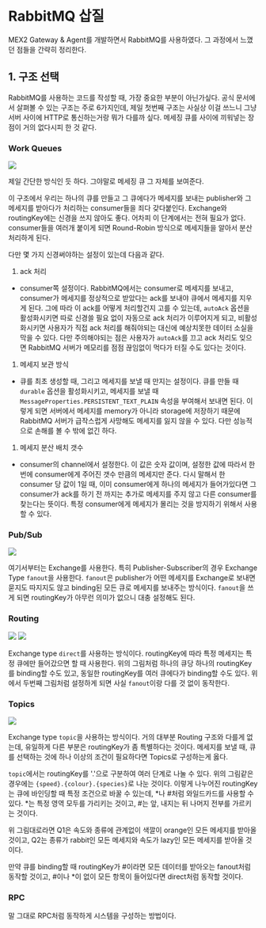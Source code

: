 # RabbitMQ 삽질

MEX2 Gateway & Agent를 개발하면서 RabbitMQ를 사용하였다. 그 과정에서 느꼈던 점들을 간략히 정리한다.

## 1. 구조 선택

RabbitMQ를 사용하는 코드를 작성할 때, 가장 중요한 부분이 아닌가싶다.
공식 문서에서 살펴볼 수 있는 구조는 주로 6가지인데, 제일 첫번째 구조는 사실상 이걸 쓰느니 그냥 서버 사이에 HTTP로 통신하는거랑 뭐가 다를까 싶다. 메세징 큐를 사이에 끼워넣는 장점이 거의 없다시피 한 것 같다.

### Work Queues

![](https://www.rabbitmq.com/img/tutorials/python-two.png)

제일 간단한 방식인 듯 하다. 그야말로 메세징 큐 그 자체를 보여준다.

이 구조에서 우리는 하나의 큐를 만들고 그 큐에다가 메세지를 보내는 publisher와 그 메세지를 받아다가 처리하는 consumer들을 죄다 갖다붙인다. Exchange와 routingKey에는 신경을 쓰지 않아도 좋다. 어차피 이 단계에서는 전혀 필요가 없다. consumer들을 여러개 붙이게 되면 Round-Robin 방식으로 메세지들을 알아서 분산 처리하게 된다.

다만 몇 가지 신경써야하는 설정이 있는데 다음과 같다.

1. ack 처리
  - consumer쪽 설정이다. RabbitMQ에서는 consumer로 메세지를 보내고, consumer가 메세지를 정상적으로 받았다는 ack를 보내야 큐에서 메세지를 지우게 된다. 그에 따라 이 ack를 어떻게 처리할건지 고를 수 있는데, `autoAck` 옵션을 활성화시키면 따로 신경쓸 필요 없이 자동으로 ack 처리가 이루어지게 되고, 비활성화시키면 사용자가 직접 ack 처리를 해줘야되는 대신에 예상치못한 데이터 소실을 막을 수 있다. 다만 주의해야되는 점은 사용자가 `autoAck`를 끄고 ack 처리도 잊으면 RabbitMQ 서버가 메모리를 점점 끊임없이 먹다가 터질 수도 있다는 것이다. 
1. 메세지 보관 방식
  - 큐를 최초 생성할 때, 그리고 메세지를 보낼 때 만지는 설정이다. 큐를 만들 때 `durable` 옵션을 활성화시키고, 메세지를 보낼 때 `MessageProperties.PERSISTENT_TEXT_PLAIN` 속성을 부여해서 보내면 된다. 이렇게 되면 서버에서 메세지를 memory가 아니라 storage에 저장하기 때문에 RabbitMQ 서버가 급작스럽게 사망해도 메세지를 잃지 않을 수 있다. 다만 성능적으로 손해를 볼 수 밖에 없긴 하다.
1. 메세지 분산 배치 갯수
  - consumer의 channel에서 설정한다. 이 값은 숫자 값이며, 설정한 값에 따라서 한번에 consumer에게 주어진 갯수 만큼의 메세지만 준다. 다시 말해서 한 consumer 당 값이 1일 때, 이미 consumer에게 하나의 메세지가 들어가있다면 그 consumer가 ack를 하기 전 까지는 추가로 메세지를 주지 않고 다른 consumer를 찾는다는 뜻이다. 특정 consumer에게 메세지가 몰리는 것을 방지하기 위해서 사용할 수 있다.

### Pub/Sub

![](https://www.rabbitmq.com/img/tutorials/exchanges.png)

여기서부터는 Exchange를 사용한다. 특히 Publisher-Subscriber의 경우 Exchange Type `fanout`을 사용한다. `fanout`은 publisher가 어떤 메세지를 Exchange로 보내면 묻지도 따지지도 않고 binding된 모든 큐로 메세지를 보내주는 방식이다. `fanout`을 쓰게 되면 routingKey가 아무런 의미가 없으니 대충 설정해도 된다.

### Routing

![](https://www.rabbitmq.com/img/tutorials/direct-exchange.png)
![](https://www.rabbitmq.com/img/tutorials/direct-exchange-multiple.png)

Exchange type `direct`를 사용하는 방식이다. routingKey에 따라 특정 메세지는 특정 큐에만 들어갔으면 할 때 사용한다. 
위의 그림처럼 하나의 큐당 하나의 routingKey를 binding할 수도 있고, 동일한 routingKey를 여러 큐에다가 binding할 수도 있다. 위에서 두번째 그림처럼 설정하게 되면 사실 `fanout`이랑 다를 것 없이 동작한다.

### Topics

![](https://www.rabbitmq.com/img/tutorials/python-five.png)

Exchange type `topic`을 사용하는 방식이다. 거의 대부분 Routing 구조와 다를게 없는데, 유일하게 다른 부분은 routingKey가 좀 특별하다는 것이다. 메세지를 보낼 때, 큐를 선택하는 것에 하나 이상의 조건이 필요하다면 Topics로 구성하는게 옳다. 

`topic`에서는 routingKey를 '.'으로 구분하여 여러 단계로 나눌 수 있다. 위의 그림같은 경우에는 `{speed}.{colour}.{species}`로 나눈 것이다. 이렇게 나누어진 routingKey는 큐에 바인딩할 때 특정 조건으로 바꿀 수 있는데, \*나 #처럼 와일드카드를 사용할 수 있다. \*는 특정 영역 모두를 가리키는 것이고, #는 앞, 내지는 뒤 나머지 전부를 가르키는 것이다.

위 그림대로라면 Q1은 속도와 종류에 관계없이 색깔이 orange인 모든 메세지를 받아올 것이고, Q2는 종류가 rabbit인 모든 메세지와 속도가 lazy인 모든 메세지를 받아올 것이다.

만약 큐를 binding할 때 routingKey가 #이라면 모든 데이터를 받아오는 fanout처럼 동작할 것이고, #이나 \*이 없이 모든 항목이 들어있다면 direct처럼 동작할 것이다.

### RPC

말 그대로 RPC처럼 동작하게 시스템을 구성하는 방법이다.